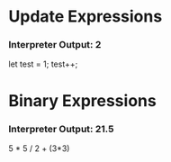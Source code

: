 # Update Expressions
### Interpreter Output: 2

let test = 1;
test++;

# Binary Expressions
### Interpreter Output: 21.5
5 * 5 / 2 + (3*3)

